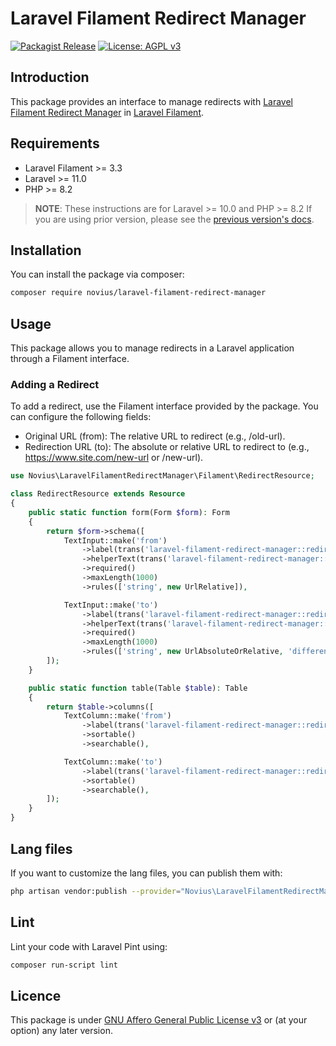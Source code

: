 # Laravel Filament Redirect Manager

[![Packagist Release](https://img.shields.io/packagist/v/novius/laravel-filament-redirect-manager.svg?maxAge=1800&style=flat-square)](https://packagist.org/packages/novius/laravel-filament-redirect-manager)
[![License: AGPL v3](https://img.shields.io/badge/License-AGPL%20v3-blue.svg)](http://www.gnu.org/licenses/agpl-3.0)

## Introduction

This package provides an interface to manage redirects with [Laravel Filament Redirect Manager](https://github.com/novius/laravel-filament-redirect-manager) in [Laravel Filament](https://filamentphp.com/).

## Requirements

* Laravel Filament >= 3.3
* Laravel >= 11.0
* PHP >= 8.2

> **NOTE**: These instructions are for Laravel >= 10.0 and PHP >= 8.2 If you are using prior version, please
> see the [previous version's docs](https://github.com/novius/laravel-filament-redirect-manager/tree/2.x).

## Installation

You can install the package via composer:

```bash
composer require novius/laravel-filament-redirect-manager
```

## Usage
This package allows you to manage redirects in a Laravel application through a Filament interface.


### Adding a Redirect
To add a redirect, use the Filament interface provided by the package. You can configure the following fields:

* Original URL (from): The relative URL to redirect (e.g., /old-url).
* Redirection URL (to): The absolute or relative URL to redirect to (e.g., https://www.site.com/new-url or /new-url).

```php
use Novius\LaravelFilamentRedirectManager\Filament\RedirectResource;

class RedirectResource extends Resource
{
    public static function form(Form $form): Form
    {
        return $form->schema([
            TextInput::make('from')
                ->label(trans('laravel-filament-redirect-manager::redirect.from'))
                ->helperText(trans('laravel-filament-redirect-manager::redirect.relative_url_help'))
                ->required()
                ->maxLength(1000)
                ->rules(['string', new UrlRelative]),

            TextInput::make('to')
                ->label(trans('laravel-filament-redirect-manager::redirect.to'))
                ->helperText(trans('laravel-filament-redirect-manager::redirect.url_help'))
                ->required()
                ->maxLength(1000)
                ->rules(['string', new UrlAbsoluteOrRelative, 'different:from']),
        ]);
    }

    public static function table(Table $table): Table
    {
        return $table->columns([
            TextColumn::make('from')
                ->label(trans('laravel-filament-redirect-manager::redirect.from'))
                ->sortable()
                ->searchable(),

            TextColumn::make('to')
                ->label(trans('laravel-filament-redirect-manager::redirect.to'))
                ->sortable()
                ->searchable(),
        ]);
    }
}
```

## Lang files

If you want to customize the lang files, you can publish them with:

```bash
php artisan vendor:publish --provider="Novius\LaravelFilamentRedirectManager\RedirectManagerServiceProvider" --tag="lang"
```

## Lint

Lint your code with Laravel Pint using:

```bash
composer run-script lint
```

## Licence

This package is under [GNU Affero General Public License v3](http://www.gnu.org/licenses/agpl-3.0.html) or (at your option) any later version.
